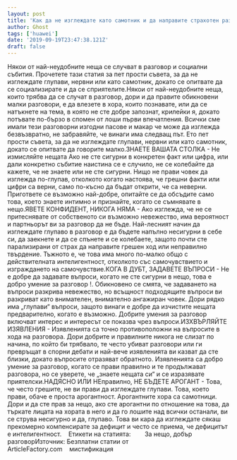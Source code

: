 ```yaml
---
layout: post
title: 'Как да не изглеждате като самотник и да направите страхотен разговор'
author: Ghost
tags: ['huawei']
date: '2019-09-19T23:47:38.121Z'
draft: false
---
```


Някои от най-неудобните неща се случват в разговор и социални събития. Прочетете тази статия за пет прости съвета, за да не изглеждате глупави, нервни или като самотник, докато се опитвате да се социализирате и да се сприятелите.Някои от най-неудобните неща, които трябва да се случат в разговор, дори и да правите обикновени малки разговори, е да влезете в хора, които познавате, или да се натъкнете на тема, в която не сте добре запознат, крилейки я, докато потъвате по-бързо в спомен от лоши първи впечатления. Всички сме имали тези разговорни изгодни пасове и макар че може да изглежда безвъзвратно, не забравяйте, че винаги има следващ път. Ето пет прости съвета, за да не изглеждате глупави, нервни или като самотник, докато се опитвате да говорите малко.ЗНАЕТЕ ВАШАТА СТОЛКА - Не измисляйте нещата Ако не сте сигурни в конкретен факт или цифра, или дали конкретно събитие наистина се е случило, не се колебайте да кажете, че не знаете или не сте сигурни. Нищо не прави човек да изглежда по-глупав, отколкото когато настоява, че грешни факти или цифри са верни, само по-късно да бъдат открити, че са неверни. Пригответе се възможно най-добре, опитайте се да обсъдите само това, което знаете интимно и признайте, когато се съмнявате в нещо.ЯВЕТЕ КОНФИДЕНТ, НИКОГА НЯМА - Ако изглежда, че не се притеснявате от собственото си възможно невежество, има вероятност и партньорът ви за разговор да не бъде. Най-лесният начин да изглеждате глупаво в разговор е да бъдете напълно несигурни в себе си, да заекнете и да се спънете и се колебаете, защото почти сте парализирани от страх да направите грешен ход или неправилно твърдение. Тъжното е, че това има много по-малко общо с действителната интелигентност, отколкото със самочувствието и изграждането на самочувствие.КОГА В ДУБТ, ЗАДАВЕТЕ ВЪПРОСИ - Не е добре да задавате въпроси, когато не сте сигурни в нещо, това е добро умение за разговор !. Обикновено се смята, че задаването на въпроси разкрива невежество, но всъщност подходящите въпроси ви разкриват като внимателен, внимателно ангажиран човек. Дори рядко има „глупави“ въпроси, защото винаги е добре да изчистите нещата предварително, когато е възможно. Добрите умения за разговор включват интерес и интересът се показва чрез въпроси.ИЗХВЪРЛЯЙТЕ ИЗЯВЛЕНИЯ - Изявленията са точно противоположни на въпросите в хода на разговора. Дори добрите и правилните никога не слизат по начина, по който би трябвало, те често убиват разговори или ги превръщат в спорни дебати и най-вече изявленията ви казват да сте близки, докато въпросите отразяват обратното. Изявленията са добро умение за разговор, когато се прави правилно и те продължават разговора, но се уверете, че „знаете нещата си“ и се изразявате приятелски.НАДЯСНО ИЛИ НЕправилно, НЕ БЪДЕТЕ АРОГАНТ - Това, че често грешите, не ви прави да изглеждате глупави. Това, което прави, обаче е проста арогантност. Арогантните хора са самотници. Дори и да сте прав за нещо, ако сте арогантни по отношение на това, да търкате лицата на хората в него и да го лошите над всички останали, ви се струва несигурно и да, глупаво. Това ви кара да изглеждате сякаш прекомерно компенсирате за дефицит и често се приема, че дефицитът е интелигентност.    Етикети на статията:        За нещо, добър разговорИзточник: Безплатни статии от ArticleFactory.com    мистификация
